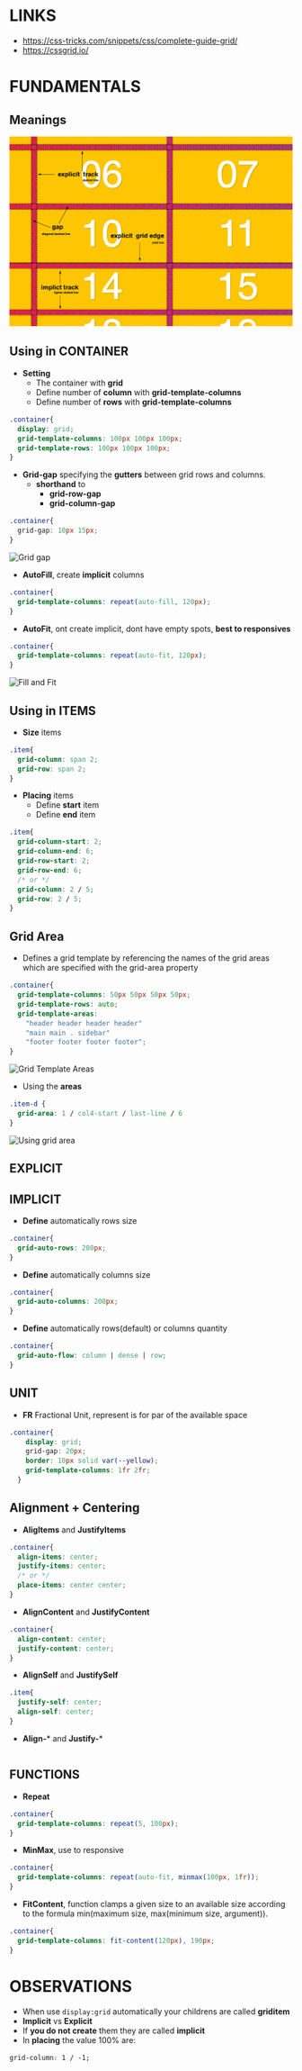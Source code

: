 # LINKS
- https://css-tricks.com/snippets/css/complete-guide-grid/
- https://cssgrid.io/

# FUNDAMENTALS

## Meanings
![Grid meanings](LineMeanings.png)


## Using in **CONTAINER**

- **Setting** 
  - The container with **grid**
  - Define number of **column** with **grid-template-columns**
  - Define number of **rows** with **grid-template-columns**
```css
.container{
  display: grid;
  grid-template-columns: 100px 100px 100px;
  grid-template-rows: 100px 100px 100px;
}
```

- **Grid-gap** specifying the **gutters** between grid rows and columns.
  - **shorthand** to
    - **grid-row-gap**
    - **grid-column-gap**
```css
.container{
  grid-gap: 10px 15px;
}
```
![Grid gap](https://cdn.css-tricks.com/wp-content/uploads/2016/03/grid-column-row-gap.png)

- **AutoFill**, create **implicit** columns
```css
.container{
  grid-template-columns: repeat(auto-fill, 120px);
}
```

- **AutoFit**, ont create implicit, dont have empty spots, **best to responsives**
```css
.container{
  grid-template-columns: repeat(auto-fit, 120px);
}
```

![Fill and Fit](https://i.imgur.com/QgrEPfN.png)

## Using in **ITEMS**
- **Size** items
```css
.item{
  grid-column: span 2;
  grid-row: span 2;
}
```

- **Placing** items
  - Define **start** item
  - Define **end** item
```css
.item{
  grid-column-start: 2;
  grid-column-end: 6;
  grid-row-start: 2;
  grid-row-end: 6;
  /* or */
  grid-column: 2 / 5;
  grid-row: 2 / 5;
}
```

## Grid Area
- Defines a grid template by referencing the names of the grid areas which are specified with the grid-area property
```css
.container{
  grid-template-columns: 50px 50px 50px 50px;
  grid-template-rows: auto;
  grid-template-areas: 
    "header header header header"
    "main main . sidebar"
    "footer footer footer footer";
}
```
![Grid Template Areas](https://cdn.css-tricks.com/wp-content/uploads/2016/03/grid-template-areas.png)

- Using the **areas**
```css
.item-d {
  grid-area: 1 / col4-start / last-line / 6
}
```
![Using grid area](https://cdn.css-tricks.com/wp-content/uploads/2016/03/grid-start-end-d.png)


## EXPLICIT

## IMPLICIT

- **Define**  automatically rows size
```css
.container{
  grid-auto-rows: 200px;
}
```
- **Define**  automatically columns size
```css
.container{
  grid-auto-columns: 200px;
}
```
- **Define**  automatically rows(default) or columns quantity 
```css
.container{
  grid-auto-flow: column | dense | row;
}
```


## UNIT
- **FR** Fractional Unit, represent is for par of the available space
```css
.container{
    display: grid;
    grid-gap: 20px; 
    border: 10px solid var(--yellow);
    grid-template-columns: 1fr 2fr;
  }
```

## Alignment + Centering
- **AligItems** and **JustifyItems**
```css
.container{
  align-items: center;
  justify-items: center;
  /* or */
  place-items: center center;
}
```

- **AlignContent** and **JustifyContent**
```css
.container{
  align-content: center;
  justify-content: center;
}
```

- **AlignSelf** and **JustifySelf**
```css
.item{
  justify-self: center;
  align-self: center;
}
```

- **Align-*** and **Justify-***
```css
```

## FUNCTIONS
- **Repeat**
```css
.container{
  grid-template-columns: repeat(5, 100px);
}
```

- **MinMax**, use to responsive
```css
.container{
  grid-template-columns: repeat(auto-fit, minmax(100px, 1fr));
}
```

- **FitContent**, function clamps a given size to an available size according to the formula min(maximum size, max(minimum size, argument)).
```css
.container{
  grid-template-columns: fit-content(120px), 190px;
}
```


# OBSERVATIONS
- When use `display:grid` automatically your childrens are called **griditem**
- **Implicit** vs **Explicit**
 - If **you do not create** them they are called **implicit**
- In **placing** the value 100% are:
```css
grid-column: 1 / -1;
```